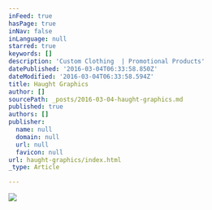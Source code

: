 ```yaml
---
inFeed: true
hasPage: true
inNav: false
inLanguage: null
starred: true
keywords: []
description: 'Custom Clothing  | Promotional Products'
datePublished: '2016-03-04T06:33:58.850Z'
dateModified: '2016-03-04T06:33:58.594Z'
title: Haught Graphics
author: []
sourcePath: _posts/2016-03-04-haught-graphics.md
published: true
authors: []
publisher:
  name: null
  domain: null
  url: null
  favicon: null
url: haught-graphics/index.html
_type: Article

---
```

![](https://the-grid-user-content.s3-us-west-2.amazonaws.com/40780763-5a2d-47b7-a67b-ba400c7aec5d.png)